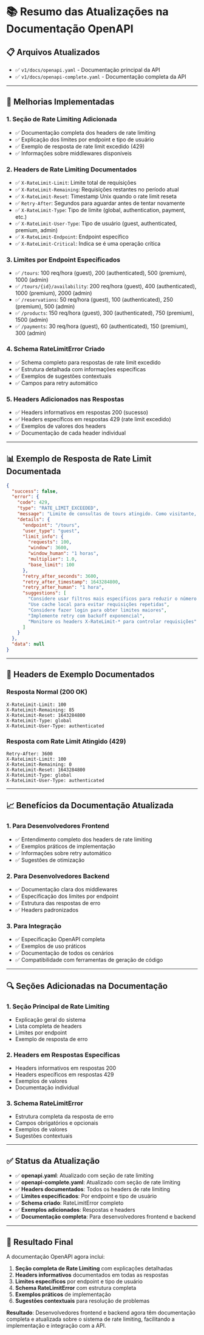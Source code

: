# 📚 Resumo das Atualizações na Documentação OpenAPI

## 📋 **Arquivos Atualizados**

- ✅ `v1/docs/openapi.yaml` - Documentação principal da API
- ✅ `v1/docs/openapi-complete.yaml` - Documentação completa da API

---

## 🎯 **Melhorias Implementadas**

### **1. Seção de Rate Limiting Adicionada**
- ✅ Documentação completa dos headers de rate limiting
- ✅ Explicação dos limites por endpoint e tipo de usuário
- ✅ Exemplo de resposta de rate limit excedido (429)
- ✅ Informações sobre middlewares disponíveis

### **2. Headers de Rate Limiting Documentados**
- ✅ `X-RateLimit-Limit`: Limite total de requisições
- ✅ `X-RateLimit-Remaining`: Requisições restantes no período atual
- ✅ `X-RateLimit-Reset`: Timestamp Unix quando o rate limit reseta
- ✅ `Retry-After`: Segundos para aguardar antes de tentar novamente
- ✅ `X-RateLimit-Type`: Tipo de limite (global, authentication, payment, etc.)
- ✅ `X-RateLimit-User-Type`: Tipo de usuário (guest, authenticated, premium, admin)
- ✅ `X-RateLimit-Endpoint`: Endpoint específico
- ✅ `X-RateLimit-Critical`: Indica se é uma operação crítica

### **3. Limites por Endpoint Especificados**
- ✅ `/tours`: 100 req/hora (guest), 200 (authenticated), 500 (premium), 1000 (admin)
- ✅ `/tours/{id}/availability`: 200 req/hora (guest), 400 (authenticated), 1000 (premium), 2000 (admin)
- ✅ `/reservations`: 50 req/hora (guest), 100 (authenticated), 250 (premium), 500 (admin)
- ✅ `/products`: 150 req/hora (guest), 300 (authenticated), 750 (premium), 1500 (admin)
- ✅ `/payments`: 30 req/hora (guest), 60 (authenticated), 150 (premium), 300 (admin)

### **4. Schema RateLimitError Criado**
- ✅ Schema completo para respostas de rate limit excedido
- ✅ Estrutura detalhada com informações específicas
- ✅ Exemplos de sugestões contextuais
- ✅ Campos para retry automático

### **5. Headers Adicionados nas Respostas**
- ✅ Headers informativos em respostas 200 (sucesso)
- ✅ Headers específicos em respostas 429 (rate limit excedido)
- ✅ Exemplos de valores dos headers
- ✅ Documentação de cada header individual

---

## 📊 **Exemplo de Resposta de Rate Limit Documentada**

```json
{
  "success": false,
  "error": {
    "code": 429,
    "type": "RATE_LIMIT_EXCEEDED",
    "message": "Limite de consultas de tours atingido. Como visitante, você pode tentar novamente em 1 hora.",
    "details": {
      "endpoint": "/tours",
      "user_type": "guest",
      "limit_info": {
        "requests": 100,
        "window": 3600,
        "window_human": "1 horas",
        "multiplier": 1.0,
        "base_limit": 100
      },
      "retry_after_seconds": 3600,
      "retry_after_timestamp": 1643284800,
      "retry_after_human": "1 hora",
      "suggestions": [
        "Considere usar filtros mais específicos para reduzir o número de consultas",
        "Use cache local para evitar requisições repetidas",
        "Considere fazer login para obter limites maiores",
        "Implemente retry com backoff exponencial",
        "Monitore os headers X-RateLimit-* para controlar requisições"
      ]
    }
  },
  "data": null
}
```

---

## 🎯 **Headers de Exemplo Documentados**

### **Resposta Normal (200 OK)**
```
X-RateLimit-Limit: 100
X-RateLimit-Remaining: 85
X-RateLimit-Reset: 1643284800
X-RateLimit-Type: global
X-RateLimit-User-Type: authenticated
```

### **Resposta com Rate Limit Atingido (429)**
```
Retry-After: 3600
X-RateLimit-Limit: 100
X-RateLimit-Remaining: 0
X-RateLimit-Reset: 1643284800
X-RateLimit-Type: global
X-RateLimit-User-Type: authenticated
```

---

## 📈 **Benefícios da Documentação Atualizada**

### **1. Para Desenvolvedores Frontend**
- ✅ Entendimento completo dos headers de rate limiting
- ✅ Exemplos práticos de implementação
- ✅ Informações sobre retry automático
- ✅ Sugestões de otimização

### **2. Para Desenvolvedores Backend**
- ✅ Documentação clara dos middlewares
- ✅ Especificação dos limites por endpoint
- ✅ Estrutura das respostas de erro
- ✅ Headers padronizados

### **3. Para Integração**
- ✅ Especificação OpenAPI completa
- ✅ Exemplos de uso práticos
- ✅ Documentação de todos os cenários
- ✅ Compatibilidade com ferramentas de geração de código

---

## 🔍 **Seções Adicionadas na Documentação**

### **1. Seção Principal de Rate Limiting**
- Explicação geral do sistema
- Lista completa de headers
- Limites por endpoint
- Exemplo de resposta de erro

### **2. Headers em Respostas Específicas**
- Headers informativos em respostas 200
- Headers específicos em respostas 429
- Exemplos de valores
- Documentação individual

### **3. Schema RateLimitError**
- Estrutura completa da resposta de erro
- Campos obrigatórios e opcionais
- Exemplos de valores
- Sugestões contextuais

---

## ✅ **Status da Atualização**

- ✅ **openapi.yaml**: Atualizado com seção de rate limiting
- ✅ **openapi-complete.yaml**: Atualizado com seção de rate limiting
- ✅ **Headers documentados**: Todos os headers de rate limiting
- ✅ **Limites especificados**: Por endpoint e tipo de usuário
- ✅ **Schema criado**: RateLimitError completo
- ✅ **Exemplos adicionados**: Respostas e headers
- ✅ **Documentação completa**: Para desenvolvedores frontend e backend

---

## 🎯 **Resultado Final**

A documentação OpenAPI agora inclui:

1. **Seção completa de Rate Limiting** com explicações detalhadas
2. **Headers informativos** documentados em todas as respostas
3. **Limites específicos** por endpoint e tipo de usuário
4. **Schema RateLimitError** com estrutura completa
5. **Exemplos práticos** de implementação
6. **Sugestões contextuais** para resolução de problemas

**Resultado**: Desenvolvedores frontend e backend agora têm documentação completa e atualizada sobre o sistema de rate limiting, facilitando a implementação e integração com a API.
